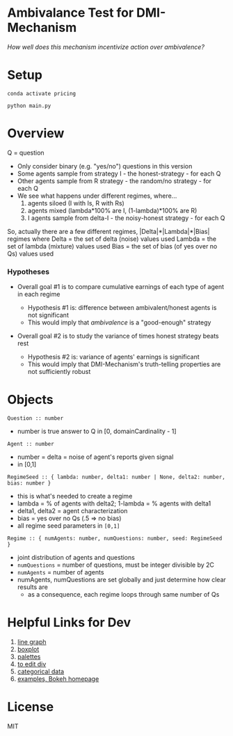 # Ambivalance Test for DMI-Mechanism

*How well does this mechanism incentivize action over ambivalence?*

# Setup

`conda activate pricing`

`python main.py`

# Overview

Q = question

- Only consider binary (e.g. "yes/no") questions in this version
- Some agents sample from strategy I - the honest-strategy - for each Q
- Other agents sample from R strategy - the random/no strategy - for each Q
- We see what happens under different regimes, where...
  1. agents siloed (I with Is, R with Rs)
  2. agents mixed (lambda\*100% are I, (1-lambda)\*100% are R)
  3. I agents sample from delta-I - the noisy-honest strategy - for each Q

So, actually there are a few different regimes,
|Delta|\*|Lambda|\*|Bias| regimes where
  Delta = the set of delta (noise) values used
  Lambda = the set of lambda (mixture) values used
  Bias = the set of bias (of yes over no Qs) values used

### Hypotheses

- Overall goal #1 is to compare cumulative earnings of each type of agent in each regime
  - Hypothesis #1 is: difference between ambivalent/honest agents is not significant
  - This would imply that *ambivalence* is a "good-enough" strategy

- Overall goal #2 is to study the variance of times honest strategy beats rest
  - Hypothesis #2 is: variance of agents' earnings is significant
  - This would imply that DMI-Mechanism's truth-telling properties are not sufficiently robust

# Objects

<!-- ```Question :: { id: number, ans: number }``` -->
```Question :: number```
  - number is true answer to Q in [0, domainCardinality - 1]

<!-- ```Agent :: { id: number, delta: number }``` -->
```Agent :: number```
  - number = delta = noise of agent's reports given signal
  - in [0,1]

```RegimeSeed :: { lambda: number, delta1: number | None, delta2: number, bias: number }```
  - this is what's needed to create a regime
  - lambda = % of agents with delta2; 1-lambda = % agents with delta1
  - delta1, delta2 = agent characterization
  - bias = yes over no Qs (.5 => no bias)
  - all regime seed parameters in `[0,1]`

```Regime :: { numAgents: number, numQuestions: number, seed: RegimeSeed }```
  - joint distribution of agents and questions
  - `numQuestions` = number of questions, must be integer divisible by 2C
  - `numAgents` = number of agents
  - numAgents, numQuestions are set globally and just determine how clear results are
    - as a consequence, each regime loops through same number of Qs

# Helpful Links for Dev

1. [line graph](https://docs.bokeh.org/en/latest/docs/gallery/stocks.html)
2. [boxplot](https://docs.bokeh.org/en/latest/docs/gallery/boxplot.html)
3. [palettes](https://docs.bokeh.org/en/latest/docs/reference/palettes.html)
4. [to edit div](https://docs.bokeh.org/en/latest/docs/reference/models/widgets.markups.html?highlight=div#bokeh.models.widgets.markups.Div)
5. [categorical data](https://docs.bokeh.org/en/latest/docs/user_guide/categorical.html)
6. [examples, Bokeh homepage](https://docs.bokeh.org/en/latest/)

# License

MIT
